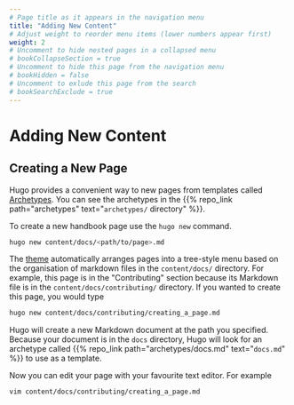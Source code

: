 ```yaml
---
# Page title as it appears in the navigation menu
title: "Adding New Content"
# Adjust weight to reorder menu items (lower numbers appear first)
weight: 2
# Uncomment to hide nested pages in a collapsed menu
# bookCollapseSection = true
# Uncomment to hide this page from the navigation menu
# bookHidden = false
# Uncomment to exlude this page from the search
# bookSearchExclude = true
---
```


# Adding New Content

## Creating a New Page

Hugo provides a convenient way to new pages from templates called
[Archetypes](https://gohugo.io/content-management/archetypes/). You can see the
archetypes in the {{% repo_link path="archetypes" text="`archetypes/` directory"
%}}.

To create a new handbook page use the `hugo new` command.

```bash
hugo new content/docs/<path/to/page>.md
```

The [theme](https://github.com/alex-shpak/hugo-book) automatically arranges
pages into a tree-style menu based on the organisation of markdown files in the
`content/docs/` directory. For example, this page is in the "Contributing"
section because its Markdown file is in the `content/docs/contributing/`
directory. If you wanted to create this page, you would type

```bash
hugo new content/docs/contributing/creating_a_page.md
```

Hugo will create a new Markdown document at the path you specified. Because your
document is in the `docs` directory, Hugo will look for an archetype called {{%
repo_link path="archetypes/docs.md" text="`docs.md`" %}} to use as a template.

Now you can edit your page with your favourite text editor. For example

```bash
vim content/docs/contributing/creating_a_page.md
```
